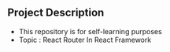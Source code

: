 ## Project Description
- This repository is for self-learning purposes
- Topic : React Router In React Framework
